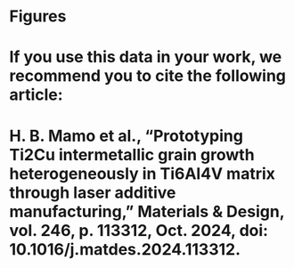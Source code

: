# Figures




# If you use this data in your work, we recommend you to cite the following article:

# H. B. Mamo et al., “Prototyping Ti2Cu intermetallic grain growth heterogeneously in Ti6Al4V matrix through laser additive manufacturing,” Materials &amp; Design, vol. 246, p. 113312, Oct. 2024, doi: 10.1016/j.matdes.2024.113312.
